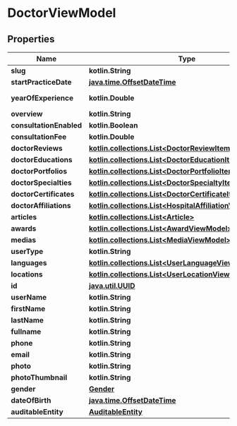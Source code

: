 
# DoctorViewModel

## Properties
Name | Type | Description | Notes
------------ | ------------- | ------------- | -------------
**slug** | **kotlin.String** |  |  [optional]
**startPracticeDate** | [**java.time.OffsetDateTime**](java.time.OffsetDateTime.md) |  |  [optional]
**yearOfExperience** | **kotlin.Double** |  |  [optional] [readonly]
**overview** | **kotlin.String** |  |  [optional]
**consultationEnabled** | **kotlin.Boolean** |  |  [optional]
**consultationFee** | **kotlin.Double** |  |  [optional]
**doctorReviews** | [**kotlin.collections.List&lt;DoctorReviewItemViewModel&gt;**](DoctorReviewItemViewModel.md) |  |  [optional]
**doctorEducations** | [**kotlin.collections.List&lt;DoctorEducationItemViewModel&gt;**](DoctorEducationItemViewModel.md) |  |  [optional]
**doctorPortfolios** | [**kotlin.collections.List&lt;DoctorPortfolioItemViewModel&gt;**](DoctorPortfolioItemViewModel.md) |  |  [optional]
**doctorSpecialties** | [**kotlin.collections.List&lt;DoctorSpecialtyItemViewModel&gt;**](DoctorSpecialtyItemViewModel.md) |  |  [optional]
**doctorCertificates** | [**kotlin.collections.List&lt;DoctorCertificateItemViewModel&gt;**](DoctorCertificateItemViewModel.md) |  |  [optional]
**doctorAffiliations** | [**kotlin.collections.List&lt;HospitalAffiliationViewModel&gt;**](HospitalAffiliationViewModel.md) |  |  [optional]
**articles** | [**kotlin.collections.List&lt;Article&gt;**](Article.md) |  |  [optional]
**awards** | [**kotlin.collections.List&lt;AwardViewModel&gt;**](AwardViewModel.md) |  |  [optional]
**medias** | [**kotlin.collections.List&lt;MediaViewModel&gt;**](MediaViewModel.md) |  |  [optional]
**userType** | **kotlin.String** |  |  [optional]
**languages** | [**kotlin.collections.List&lt;UserLanguageViewModel&gt;**](UserLanguageViewModel.md) |  |  [optional]
**locations** | [**kotlin.collections.List&lt;UserLocationViewModel&gt;**](UserLocationViewModel.md) |  |  [optional]
**id** | [**java.util.UUID**](java.util.UUID.md) |  |  [optional]
**userName** | **kotlin.String** |  |  [optional]
**firstName** | **kotlin.String** |  |  [optional]
**lastName** | **kotlin.String** |  |  [optional]
**fullname** | **kotlin.String** |  |  [optional]
**phone** | **kotlin.String** |  |  [optional]
**email** | **kotlin.String** |  |  [optional]
**photo** | **kotlin.String** |  |  [optional]
**photoThumbnail** | **kotlin.String** |  |  [optional]
**gender** | [**Gender**](Gender.md) |  |  [optional]
**dateOfBirth** | [**java.time.OffsetDateTime**](java.time.OffsetDateTime.md) |  |  [optional]
**auditableEntity** | [**AuditableEntity**](AuditableEntity.md) |  |  [optional]



